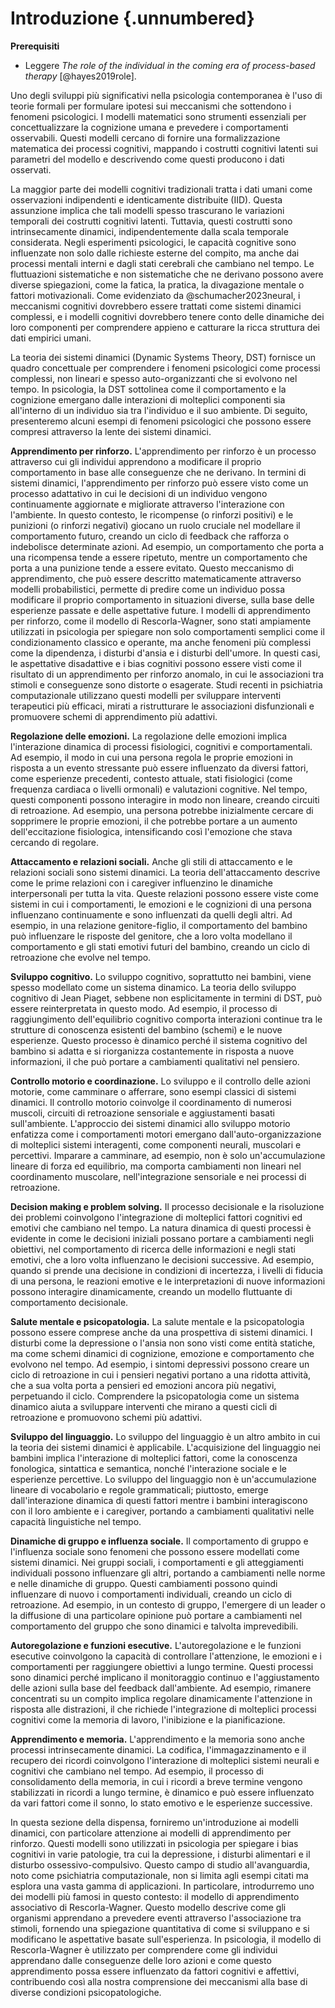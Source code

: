 # Introduzione {.unnumbered}

**Prerequisiti**

- Leggere *The role of the individual in the coming era of process-based therapy* [@hayes2019role].

Uno degli sviluppi più significativi nella psicologia contemporanea è l'uso di teorie formali per formulare ipotesi sui meccanismi che sottendono i fenomeni psicologici. I modelli matematici sono strumenti essenziali per concettualizzare la cognizione umana e prevedere i comportamenti osservabili. Questi modelli cercano di fornire una formalizzazione matematica dei processi cognitivi, mappando i costrutti cognitivi latenti sui parametri del modello e descrivendo come questi producono i dati osservati.

La maggior parte dei modelli cognitivi tradizionali tratta i dati umani come osservazioni indipendenti e identicamente distribuite (IID). Questa assunzione implica che tali modelli spesso trascurano le variazioni temporali dei costrutti cognitivi latenti. Tuttavia, questi costrutti sono intrinsecamente dinamici, indipendentemente dalla scala temporale considerata. Negli esperimenti psicologici, le capacità cognitive sono influenzate non solo dalle richieste esterne del compito, ma anche dai processi mentali interni e dagli stati cerebrali che cambiano nel tempo. Le fluttuazioni sistematiche e non sistematiche che ne derivano possono avere diverse spiegazioni, come la fatica, la pratica, la divagazione mentale o fattori motivazionali. Come evidenziato da @schumacher2023neural, i meccanismi cognitivi dovrebbero essere trattati come sistemi dinamici complessi, e i modelli cognitivi dovrebbero tenere conto delle dinamiche dei loro componenti per comprendere appieno e catturare la ricca struttura dei dati empirici umani.

La teoria dei sistemi dinamici (Dynamic Systems Theory, DST) fornisce un quadro concettuale per comprendere i fenomeni psicologici come processi complessi, non lineari e spesso auto-organizzanti che si evolvono nel tempo. In psicologia, la DST sottolinea come il comportamento e la cognizione emergano dalle interazioni di molteplici componenti sia all'interno di un individuo sia tra l'individuo e il suo ambiente. Di seguito, presenteremo alcuni esempi di fenomeni psicologici che possono essere compresi attraverso la lente dei sistemi dinamici.

**Apprendimento per rinforzo.** L'apprendimento per rinforzo è un processo attraverso cui gli individui apprendono a modificare il proprio comportamento in base alle conseguenze che ne derivano. In termini di sistemi dinamici, l'apprendimento per rinforzo può essere visto come un processo adattativo in cui le decisioni di un individuo vengono continuamente aggiornate e migliorate attraverso l'interazione con l'ambiente. In questo contesto, le ricompense (o rinforzi positivi) e le punizioni (o rinforzi negativi) giocano un ruolo cruciale nel modellare il comportamento futuro, creando un ciclo di feedback che rafforza o indebolisce determinate azioni. Ad esempio, un comportamento che porta a una ricompensa tende a essere ripetuto, mentre un comportamento che porta a una punizione tende a essere evitato. Questo meccanismo di apprendimento, che può essere descritto matematicamente attraverso modelli probabilistici, permette di predire come un individuo possa modificare il proprio comportamento in situazioni diverse, sulla base delle esperienze passate e delle aspettative future. I modelli di apprendimento per rinforzo, come il modello di Rescorla-Wagner, sono stati ampiamente utilizzati in psicologia per spiegare non solo comportamenti semplici come il condizionamento classico e operante, ma anche fenomeni più complessi come la dipendenza, i disturbi d'ansia e i disturbi dell'umore. In questi casi, le aspettative disadattive e i bias cognitivi possono essere visti come il risultato di un apprendimento per rinforzo anomalo, in cui le associazioni tra stimoli e conseguenze sono distorte o esagerate. Studi recenti in psichiatria computazionale utilizzano questi modelli per sviluppare interventi terapeutici più efficaci, mirati a ristrutturare le associazioni disfunzionali e promuovere schemi di apprendimento più adattivi.

**Regolazione delle emozioni.** La regolazione delle emozioni implica l'interazione dinamica di processi fisiologici, cognitivi e comportamentali. Ad esempio, il modo in cui una persona regola le proprie emozioni in risposta a un evento stressante può essere influenzato da diversi fattori, come esperienze precedenti, contesto attuale, stati fisiologici (come frequenza cardiaca o livelli ormonali) e valutazioni cognitive. Nel tempo, questi componenti possono interagire in modo non lineare, creando circuiti di retroazione. Ad esempio, una persona potrebbe inizialmente cercare di sopprimere le proprie emozioni, il che potrebbe portare a un aumento dell'eccitazione fisiologica, intensificando così l'emozione che stava cercando di regolare.

**Attaccamento e relazioni sociali.** Anche gli stili di attaccamento e le relazioni sociali sono sistemi dinamici. La teoria dell'attaccamento descrive come le prime relazioni con i caregiver influenzino le dinamiche interpersonali per tutta la vita. Queste relazioni possono essere viste come sistemi in cui i comportamenti, le emozioni e le cognizioni di una persona influenzano continuamente e sono influenzati da quelli degli altri. Ad esempio, in una relazione genitore-figlio, il comportamento del bambino può influenzare le risposte del genitore, che a loro volta modellano il comportamento e gli stati emotivi futuri del bambino, creando un ciclo di retroazione che evolve nel tempo.

**Sviluppo cognitivo.** Lo sviluppo cognitivo, soprattutto nei bambini, viene spesso modellato come un sistema dinamico. La teoria dello sviluppo cognitivo di Jean Piaget, sebbene non esplicitamente in termini di DST, può essere reinterpretata in questo modo. Ad esempio, il processo di raggiungimento dell'equilibrio cognitivo comporta interazioni continue tra le strutture di conoscenza esistenti del bambino (schemi) e le nuove esperienze. Questo processo è dinamico perché il sistema cognitivo del bambino si adatta e si riorganizza costantemente in risposta a nuove informazioni, il che può portare a cambiamenti qualitativi nel pensiero.

**Controllo motorio e coordinazione.** Lo sviluppo e il controllo delle azioni motorie, come camminare o afferrare, sono esempi classici di sistemi dinamici. Il controllo motorio coinvolge il coordinamento di numerosi muscoli, circuiti di retroazione sensoriale e aggiustamenti basati sull'ambiente. L'approccio dei sistemi dinamici allo sviluppo motorio enfatizza come i comportamenti motori emergano dall'auto-organizzazione di molteplici sistemi interagenti, come componenti neurali, muscolari e percettivi. Imparare a camminare, ad esempio, non è solo un'accumulazione lineare di forza ed equilibrio, ma comporta cambiamenti non lineari nel coordinamento muscolare, nell'integrazione sensoriale e nei processi di retroazione.

**Decision making e problem solving.** Il processo decisionale e la risoluzione dei problemi coinvolgono l'integrazione di molteplici fattori cognitivi ed emotivi che cambiano nel tempo. La natura dinamica di questi processi è evidente in come le decisioni iniziali possano portare a cambiamenti negli obiettivi, nel comportamento di ricerca delle informazioni e negli stati emotivi, che a loro volta influenzano le decisioni successive. Ad esempio, quando si prende una decisione in condizioni di incertezza, i livelli di fiducia di una persona, le reazioni emotive e le interpretazioni di nuove informazioni possono interagire dinamicamente, creando un modello fluttuante di comportamento decisionale.

**Salute mentale e psicopatologia.** La salute mentale e la psicopatologia possono essere comprese anche da una prospettiva di sistemi dinamici. I disturbi come la depressione o l'ansia non sono visti come entità statiche, ma come schemi dinamici di cognizione, emozione e comportamento che evolvono nel tempo. Ad esempio, i sintomi depressivi possono creare un ciclo di retroazione in cui i pensieri negativi portano a una ridotta attività, che a sua volta porta a pensieri ed emozioni ancora più negativi, perpetuando il ciclo. Comprendere la psicopatologia come un sistema dinamico aiuta a sviluppare interventi che mirano a questi cicli di retroazione e promuovono schemi più adattivi.

**Sviluppo del linguaggio.** Lo sviluppo del linguaggio è un altro ambito in cui la teoria dei sistemi dinamici è applicabile. L'acquisizione del linguaggio nei bambini implica l'interazione di molteplici fattori, come la conoscenza fonologica, sintattica e semantica, nonché l'interazione sociale e le esperienze percettive. Lo sviluppo del linguaggio non è un'accumulazione lineare di vocabolario e regole grammaticali; piuttosto, emerge dall'interazione dinamica di questi fattori mentre i bambini interagiscono con il loro ambiente e i caregiver, portando a cambiamenti qualitativi nelle capacità linguistiche nel tempo.

**Dinamiche di gruppo e influenza sociale.** Il comportamento di gruppo e l'influenza sociale sono fenomeni che possono essere modellati come sistemi dinamici. Nei gruppi sociali, i comportamenti e gli atteggiamenti individuali possono influenzare gli altri, portando a cambiamenti nelle norme e nelle dinamiche di gruppo. Questi cambiamenti possono quindi influenzare di nuovo i comportamenti individuali, creando un ciclo di retroazione. Ad esempio, in un contesto di gruppo, l'emergere di un leader o la diffusione di una particolare opinione può portare a cambiamenti nel comportamento del gruppo che sono dinamici e talvolta imprevedibili.

**Autoregolazione e funzioni esecutive.** L'autoregolazione e le funzioni esecutive coinvolgono la capacità di controllare l'attenzione, le emozioni e i comportamenti per raggiungere obiettivi a lungo termine. Questi processi sono dinamici perché implicano il monitoraggio continuo e l'aggiustamento delle azioni sulla base del feedback dall'ambiente. Ad esempio, rimanere concentrati su un compito implica regolare dinamicamente l'attenzione in risposta alle distrazioni, il che richiede l'integrazione di molteplici processi cognitivi come la memoria di lavoro, l'inibizione e la pianificazione.

**Apprendimento e memoria.** L'apprendimento e la memoria sono anche processi intrinsecamente dinamici. La codifica, l'immagazzinamento e il recupero dei ricordi coinvolgono l'interazione di molteplici sistemi neurali e cognitivi che cambiano nel tempo. Ad esempio, il processo di consolidamento della memoria, in cui i ricordi a breve termine vengono stabilizzati in ricordi a lungo termine, è dinamico e può essere influenzato da vari fattori come il sonno, lo stato emotivo e le esperienze successive.

In questa sezione della dispensa, forniremo un'introduzione ai modelli dinamici, con particolare attenzione ai modelli di apprendimento per rinforzo. Questi modelli sono utilizzati in psicologia per spiegare i bias cognitivi in varie patologie, tra cui la depressione, i disturbi alimentari e il disturbo ossessivo-compulsivo. Questo campo di studio all'avanguardia, noto come psichiatria computazionale, non si limita agli esempi citati ma esplora una vasta gamma di applicazioni. In particolare, introdurremo uno dei modelli più famosi in questo contesto: il modello di apprendimento associativo di Rescorla-Wagner. Questo modello descrive come gli organismi apprendano a prevedere eventi attraverso l'associazione tra stimoli, fornendo una spiegazione quantitativa di come si sviluppano e si modificano le aspettative basate sull'esperienza. In psicologia, il modello di Rescorla-Wagner è utilizzato per comprendere come gli individui apprendano dalle conseguenze delle loro azioni e come questo apprendimento possa essere influenzato da fattori cognitivi e affettivi, contribuendo così alla nostra comprensione dei meccanismi alla base di diverse condizioni psicopatologiche.
